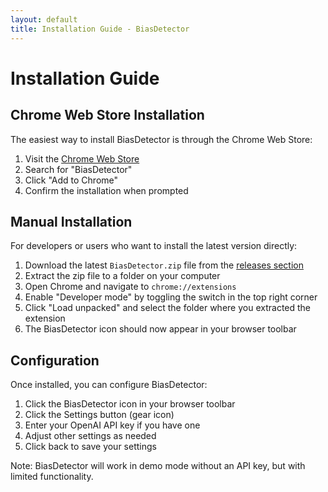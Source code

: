 ```yaml
---
layout: default
title: Installation Guide - BiasDetector
---
```


# Installation Guide

## Chrome Web Store Installation
The easiest way to install BiasDetector is through the Chrome Web Store:

1. Visit the [Chrome Web Store](https://chrome.google.com/webstore)
2. Search for "BiasDetector"
3. Click "Add to Chrome"
4. Confirm the installation when prompted

## Manual Installation
For developers or users who want to install the latest version directly:

1. Download the latest `BiasDetector.zip` file from the [releases section](https://github.com/amarzeus/BiasDetector/releases)
2. Extract the zip file to a folder on your computer
3. Open Chrome and navigate to `chrome://extensions`
4. Enable "Developer mode" by toggling the switch in the top right corner
5. Click "Load unpacked" and select the folder where you extracted the extension
6. The BiasDetector icon should now appear in your browser toolbar

## Configuration
Once installed, you can configure BiasDetector:

1. Click the BiasDetector icon in your browser toolbar
2. Click the Settings button (gear icon)
3. Enter your OpenAI API key if you have one
4. Adjust other settings as needed
5. Click back to save your settings

Note: BiasDetector will work in demo mode without an API key, but with limited functionality.
